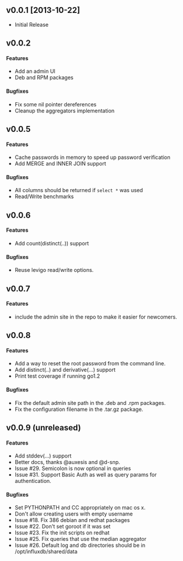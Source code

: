 ## v0.0.1 [2013-10-22]

  * Initial Release

## v0.0.2

#### Features

- Add an admin UI
- Deb and RPM packages

#### Bugfixes

- Fix some nil pointer dereferences
- Cleanup the aggregators implementation

## v0.0.5

#### Features

- Cache passwords in memory to speed up password verification
- Add MERGE and INNER JOIN support

#### Bugfixes

- All columns should be returned if `select *` was used
- Read/Write benchmarks

## v0.0.6

#### Features

- Add count(distinct(..)) support

#### Bugfixes

- Reuse levigo read/write options.

## v0.0.7

#### Features

- include the admin site in the repo to make it easier for newcomers.

## v0.0.8

#### Features

- Add a way to reset the root password from the command line.
- Add distinct(..) and derivative(...) support
- Print test coverage if running go1.2

#### Bugfixes

- Fix the default admin site path in the .deb and .rpm packages.
- Fix the configuration filename in the .tar.gz package.

## v0.0.9 (unreleased)

#### Features

- Add stddev(...) support
- Better docs, thanks @auxesis and @d-snp.
- Issue #29. Semicolon is now optional in queries
- Issue #31. Support Basic Auth as well as query params for authentication.

#### Bugfixes

- Set PYTHONPATH and CC appropriately on mac os x.
- Don't allow creating users with empty username
- Issue #18. Fix 386 debian and redhat packages
- Issue #22. Don't set goroot if it was set
- Issue #23. Fix the init scripts on redhat
- Issue #25. Fix queries that use the median aggregator
- Issue #26. Default log and db directories should be in /opt/influxdb/shared/data
